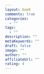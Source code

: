 ```yaml
---
layout: book
comments: true
categories:
  - ""
tags:
  - ""
description: ""
metaKeywords: ""
draft: false
image: ""
author: ""
affiliateUrl: ""
rating: 4
---
```




<!--more-->
